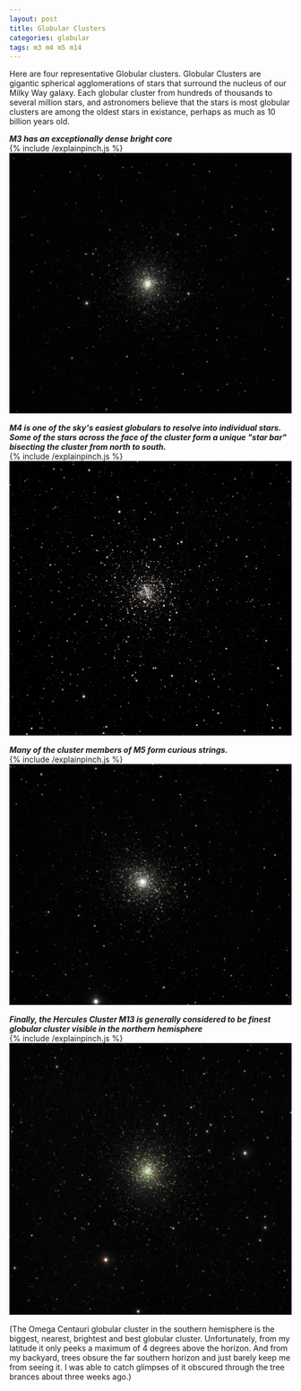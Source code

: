```yaml
---
layout: post
title: Globular Clusters
categories: globular
tags: m3 m4 m5 m14
---
```


Here are four representative Globular clusters.   Globular Clusters are gigantic spherical agglomerations of stars that surround the nucleus of our Milky Way galaxy.  Each globular cluster from hundreds of thousands to several million stars, and astronomers believe that the stars is most globular clusters are among the oldest stars in existance, perhaps as much as 10 billion years old.


_**M3 has an exceptionally dense bright core**_<br>
{% include /explainpinch.js %}
![m3 seen using Celestron RASA 8 and ZWO ASI183MC](\images\m3_2020-05-16T00_11_01_Stack_16bits_105frames_315s.jpg)

_**M4 is one of the sky's easiest globulars to resolve into individual stars. Some of the stars across the face of the cluster form a unique "star bar" bisecting the cluster from north to south.**_<br>
{% include /explainpinch.js %}
![m4 seen using Celestron RASA 8 and ZWO ASI183MC](\images\m4_2020-05-16T00_59_10_Stack_16bits_66frames_198s.jpg)

_**Many of the cluster members of M5 form curious strings.**_<br>
{% include /explainpinch.js %}
![m5 seen using Celestron RASA 8 and ZWO ASI183MC](\images\m5_2020-05-16T00_17_46_Stack_16bits_64frames_192s.jpg)

_**Finally, the Hercules Cluster M13 is generally considered to be finest globular cluster visible in the northern hemisphere**_<br>
{% include /explainpinch.js %}
![m13 seen using Celestron RASA 8 and ZWO ASI183MC](\images\m13_2020-05-16T00_22_13_Stack_16bits_200frames_600s.jpg)

(The Omega Centauri globular cluster in the southern hemisphere is the biggest, nearest, brightest and best globular cluster.  Unfortunately, from my latitude it only peeks a maximum of 4 degrees above the horizon.  And from my backyard, trees obsure the far southern horizon and just barely keep me from seeing it.  I was able to catch glimpses of it obscured through the tree brances about three weeks ago.)
